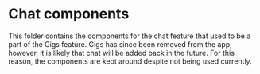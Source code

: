 # Chat components

This folder contains the components for the chat feature that used to be a part of the Gigs feature.
Gigs has since been removed from the app, however, it is likely that chat will be added back in the future.
For this reason, the components are kept around despite not being used currently.
